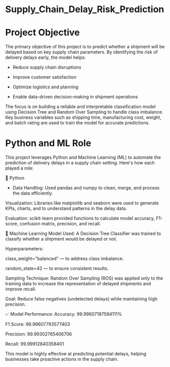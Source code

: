 # Supply_Chain_Delay_Risk_Prediction

# Project Objective

The primary objective of this project is to predict whether a shipment will be delayed based on key supply chain parameters. By identifying the risk of delivery delays early, the model helps:

- Reduce supply chain disruptions

- Improve customer satisfaction

- Optimize logistics and planning

- Enable data-driven decision-making in shipment operations

The focus is on building a reliable and interpretable classification model using Decision Tree and Random Over Sampling to handle class imbalance. Key business variables such as shipping time, manufacturing cost, weight, and batch rating are used to train the model for accurate predictions.


# Python and ML Role

This project leverages Python and Machine Learning (ML) to automate the prediction of delivery delays in a supply chain setting. Here's how each played a role:

🔹 Python
- Data Handling: Used pandas and numpy to clean, merge, and process the data efficiently.

Visualization: Libraries like matplotlib and seaborn were used to generate KPIs, charts, and to understand patterns in the delay data.

Evaluation: scikit-learn provided functions to calculate model accuracy, F1-score, confusion matrix, precision, and recall.

🔹 Machine Learning
Model Used: A Decision Tree Classifier was trained to classify whether a shipment would be delayed or not.

Hyperparameters:

class_weight="balanced" — to address class imbalance.

random_state=42 — to ensure consistent results.

Sampling Technique: Random Over Sampling (ROS) was applied only to the training data to increase the representation of delayed shipments and improve recall.

Goal: Reduce false negatives (undetected delays) while maintaining high precision.

✅ Model Performance:
Accuracy: 99.99607187594111%

F1 Score: 99.99607793577403

Precision: 99.99302765406706

Recall: 99.99912840358401

This model is highly effective at predicting potential delays, helping businesses take proactive actions in the supply chain.
